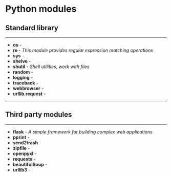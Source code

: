 # Python modules

## Standard library
___
- **os** - 
- **re** - *This module provides regular expression matching operations*
- **sys** - 
- **shelve** - 
- **shutil** - *Shell utilities, work with files*
- **random** - 
- **logging** - 
- **traceback** - 
- **webbrowser** - 
- **urllib.request** - 

___

## Third party modules
___
- **flask** - *A simple framework for building complex web applications*
- **pprint** - 
- **send2trash** - 
- **zipfile** - 
- **openpyxl** - 
- **requests** - 
- **beautifulSoup** - 
- **urllib3** - 

<!-- requests, beautiful soup, selenium -->

